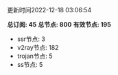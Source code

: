 更新时间2022-12-18 03:06:54

**总订阅: 45**
**总节点: 800**
**有效节点: 195**
- ssr节点: 3
- v2ray节点: 182
- trojan节点: 5
- ss节点: 5
